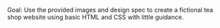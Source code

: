 Goal: Use the provided images and design spec to create a fictional tea shop website using basic HTML and CSS with little guidance.
